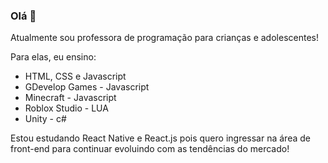 ### Olá 👋

Atualmente sou professora de programação para crianças e adolescentes!

Para elas, eu ensino:
- HTML, CSS e Javascript
- GDevelop Games - Javascript
- Minecraft - Javascript
- Roblox Studio - LUA
- Unity - c#

Estou estudando React Native e React.js pois quero ingressar na área de front-end para continuar evoluindo com as tendências do mercado!

